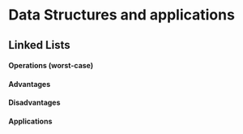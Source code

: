 # Data Structures and applications

## Linked Lists
#### Operations (worst-case)
#### Advantages
#### Disadvantages
#### Applications


